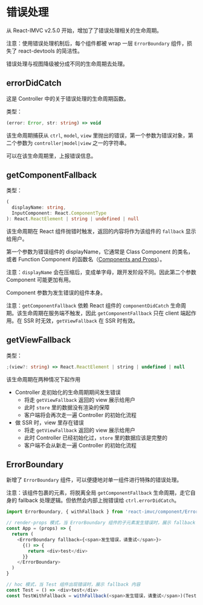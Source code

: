 # 错误处理

从 React-IMVC v2.5.0 开始，增加了了错误处理相关的生命周期。

注意：使用错误处理机制后，每个组件都被 wrap 一层 `ErrorBoundary` 组件，损失了 react-devtools 的简洁性。

错误处理与视图降级被分成不同的生命周期去处理。

## errorDidCatch

这是 Controller 中的关于错误处理的生命周期函数。

类型：

```ts
(error: Error, str: string) => void
```

该生命周期捕获从 `ctrl`, `model`, `view` 里抛出的错误，第一个参数为错误对象，第二个参数为 `controller|model|view` 之一的字符串。

可以在该生命周期里，上报错误信息。

## getComponentFallback

类型：

```ts
(
  displayName: string,
  InputComponent: React.ComponentType
): React.ReactElement | string | undefined | null
```

该生命周期在 React 组件抛错时触发，返回的内容将作为该组件的 `fallback` 显示给用户。

第一个参数为错误组件的 displayName，它通常是 Class Component 的类名，或者 Function Component 的函数名（[Components and Props](https://reactjs.org/docs/components-and-props.html)）。

注意：`displayName` 会在压缩后，变成单字母，跟开发阶段不同。因此第二个参数 Component 可能更加有用。

Component 参数为发生错误的组件本身。

注意：`getComponentFallback` 依赖 React 组件的 `componentDidCatch` 生命周期。该生命周期在服务端不触发，因此 `getComponentFallback` 只在 client 端起作用。在 SSR 时无效，`getViewFallback` 在 SSR 时有效。

## getViewFallback

类型：

```ts
;(view?: string) => React.ReactElement | string | undefined | null
```

该生命周期在两种情况下起作用

- Controller 走初始化的生命周期期间发生错误
  - 将走 `getViewFallback` 返回的 view 展示给用户
  - 此时 `store` 里的数据没有渲染的保障
  - 客户端将会再次走一遍 Controller 的初始化流程
- 做 SSR 时，view 里存在错误
  - 将走 `getViewFallback` 返回的 view 展示给用户
  - 此时 Controller 已经初始化过，`store` 里的数据应该是完整的
  - 客户端不会从新走一遍 Controller 的初始化流程

## ErrorBoundary

新增了 `ErrorBoundary` 组件，可以便捷地对单一组件进行特殊的错误处理。

注意：该组件包裹的元素，将脱离全局 `getComponentFallback` 生命周期，走它自身的 fallback 处理逻辑。但依然会内部上抛错误给 `ctrl.errorDidCatch`。

```ts
import ErrorBoundary, { withFallback } from 'react-imvc/component/ErrorBoundary'

// render-props 模式，当 ErrorBoundary 组件的子元素发生错误时，展示 fallback 内容
const App = (props) => {
  return (
    <ErrorBoundary fallback={<span>发生错误，请重试</span>}>
      {() => {
        return <div>test</div>
      }}
    </ErrorBoundary>
  )
}

// hoc 模式，当 Test 组件出现错误时，展示 fallback 内容
const Test = () => <div>test</div>
const TestWithFallback = withFallback(<span>发生错误，请重试</span>)(Test)
```
